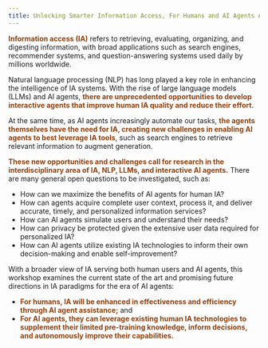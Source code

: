 ```yaml
---
title: Unlocking Smarter Information Access, For Humans and AI Agents Alike
---
```

  
<strong style="color: #92400e !important; font-weight: bold;">Information access (IA)</strong> refers to retrieving, evaluating, organizing, and digesting information, with broad applications such as search engines, recommender systems, and question-answering systems used daily by millions worldwide.

Natural language processing (NLP) has long played a key role in enhancing the intelligence of IA systems. With the rise of large language models (LLMs) and AI agents, <strong style="color: #92400e !important; font-weight: bold;">there are unprecedented opportunities to develop interactive agents that improve human IA quality and reduce their effort</strong>.

At the same time, as AI agents increasingly automate our tasks, <strong style="color: #92400e !important; font-weight: bold;">the agents themselves have the need for IA, creating new challenges in enabling AI agents to best leverage IA tools</strong>, such as search engines to retrieve relevant information to augment generation.

<strong style="color: #92400e !important; font-weight: bold;">These new opportunities and challenges call for research in the interdisciplinary area of IA, NLP, LLMs, and interactive AI agents.</strong> There are many general open questions to be investigated, such as:

  * How can we maximize the benefits of AI agents for human IA?  
  * How can agents acquire complete user context, process it, and deliver accurate, timely, and personalized information services?  
  * How can AI agents simulate users and understand their needs?  
  * How can privacy be protected given the extensive user data required for personalized IA?  
  * How can AI agents utilize existing IA technologies to inform their own decision-making and enable self-improvement?

With a broader view of IA serving both human users and AI agents, this workshop examines the current state of the art and promising future directions in IA paradigms for the era of AI agents:

  * <strong style="color: #92400e !important; font-weight: bold;">For humans, IA will be enhanced in effectiveness and efficiency through AI agent assistance;</strong> and
  * <strong style="color: #92400e !important; font-weight: bold;">For AI agents, they can leverage existing human IA technologies to supplement their limited pre-training knowledge, inform decisions, and autonomously improve their capabilities.</strong>
